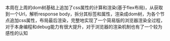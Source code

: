 ​		本周在上周的dom树基础上追加了css属性的计算和渲染(基于flex布局)，从获取到一个Url，解析response body，拆分其标签和属性，渲染成dom树，为各个节点追加css属性，布局最后渲染，完整地实现了一个简易版的浏览器渲染全过程，对于本身编程和debug能力有很大提升，对于浏览器的渲染机制也有了一个较为感性的认知